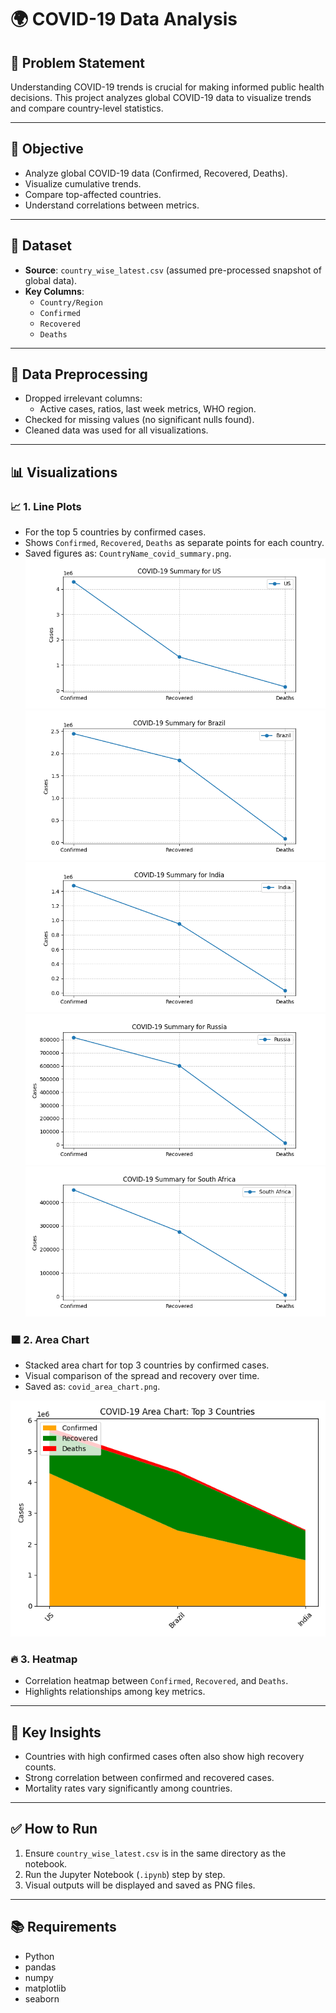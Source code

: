 # 🌍 COVID-19 Data Analysis

## 🧠 Problem Statement
Understanding COVID-19 trends is crucial for making informed public health decisions. This project analyzes global COVID-19 data to visualize trends and compare country-level statistics.

---

## 🎯 Objective
- Analyze global COVID-19 data (Confirmed, Recovered, Deaths).
- Visualize cumulative trends.
- Compare top-affected countries.
- Understand correlations between metrics.

---

## 📁 Dataset
- **Source**: `country_wise_latest.csv` (assumed pre-processed snapshot of global data).
- **Key Columns**:
  - `Country/Region`
  - `Confirmed`
  - `Recovered`
  - `Deaths`

---

## 🔧 Data Preprocessing
- Dropped irrelevant columns:
  - Active cases, ratios, last week metrics, WHO region.
- Checked for missing values (no significant nulls found).
- Cleaned data was used for all visualizations.

---

## 📊 Visualizations

### 📈 1. Line Plots
- For the top 5 countries by confirmed cases.
- Shows `Confirmed`, `Recovered`, `Deaths` as separate points for each country.
- Saved figures as: `CountryName_covid_summary.png`.
![image](https://github.com/LAXMAN7795/COVID-19-Data-Analysis/blob/89b2bcb4685bd99ba286383885a6f5f6ed8d5fba/output/US_covid_summary.png)
![image](https://github.com/LAXMAN7795/COVID-19-Data-Analysis/blob/37fd260f300a5a4d6704f7c8702020111918087f/output/Brazil_covid_summary.png)
![image](https://github.com/LAXMAN7795/COVID-19-Data-Analysis/blob/574160f0824d411d16bbed29fdad71ba2b141f1f/output/India_covid_summary.png)
![image](https://github.com/LAXMAN7795/COVID-19-Data-Analysis/blob/a7fe699d84543e982e183e5f4607c896a4bebddc/output/Russia_covid_summary.png)
![image](https://github.com/LAXMAN7795/COVID-19-Data-Analysis/blob/7ca24677dbf0bcdd03445d5c0eb7f133b9df41d3/output/South%20Africa_covid_summary.png)

### 🟧 2. Area Chart
- Stacked area chart for top 3 countries by confirmed cases.
- Visual comparison of the spread and recovery over time.
- Saved as: `covid_area_chart.png`.

![image](https://github.com/LAXMAN7795/COVID-19-Data-Analysis/blob/6badd9b44e90c3bf02f35b0b5eb3e09e5a3810d8/output/covid_area_chart.png)

### 🔥 3. Heatmap
- Correlation heatmap between `Confirmed`, `Recovered`, and `Deaths`.
- Highlights relationships among key metrics.

---

## 📌 Key Insights
- Countries with high confirmed cases often also show high recovery counts.
- Strong correlation between confirmed and recovered cases.
- Mortality rates vary significantly among countries.

---

## ✅ How to Run
1. Ensure `country_wise_latest.csv` is in the same directory as the notebook.
2. Run the Jupyter Notebook (`.ipynb`) step by step.
3. Visual outputs will be displayed and saved as PNG files.

---

## 📚 Requirements
- Python
- pandas
- numpy
- matplotlib
- seaborn
